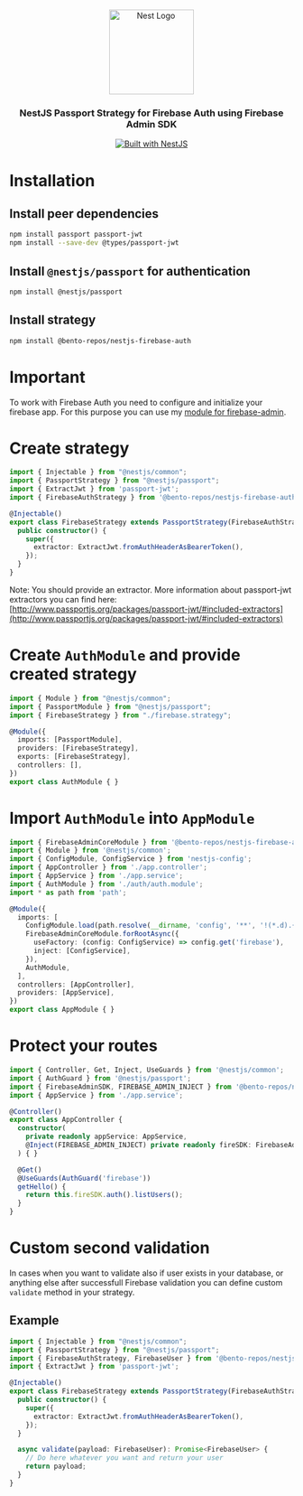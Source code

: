 #

<div align="center">
  <a href="http://nestjs.com/" target="_blank">
    <img src="https://nestjs.com/img/logo_text.svg" width="150" alt="Nest Logo" />
  </a>
</div>

<h3 align="center">NestJS Passport Strategy for Firebase Auth using Firebase Admin SDK</h3>

<div align="center">
  <a href="https://nestjs.com" target="_blank">
    <img src="https://img.shields.io/badge/built%20with-NestJs-red.svg" alt="Built with NestJS">
  </a>
</div>

# Installation

## Install peer dependencies

```bash
npm install passport passport-jwt
npm install --save-dev @types/passport-jwt
```

## Install `@nestjs/passport` for authentication

```bash
npm install @nestjs/passport
```

## Install strategy

```bash
npm install @bento-repos/nestjs-firebase-auth
```

# Important

To work with Firebase Auth you need to configure and initialize your firebase app. For this purpose you can use my [module for firebase-admin](https://github.com/tfarras/nestjs-firebase-admin).

# Create strategy

```typescript
import { Injectable } from "@nestjs/common";
import { PassportStrategy } from "@nestjs/passport";
import { ExtractJwt } from 'passport-jwt';
import { FirebaseAuthStrategy } from '@bento-repos/nestjs-firebase-auth';

@Injectable()
export class FirebaseStrategy extends PassportStrategy(FirebaseAuthStrategy, 'firebase') {
  public constructor() {
    super({
      extractor: ExtractJwt.fromAuthHeaderAsBearerToken(),
    });
  }
}
```

Note: You should provide an extractor. More information about passport-jwt extractors you can find here: [http://www.passportjs.org/packages/passport-jwt/#included-extractors](http://www.passportjs.org/packages/passport-jwt/#included-extractors)

# Create `AuthModule` and provide created strategy

```typescript
import { Module } from "@nestjs/common";
import { PassportModule } from "@nestjs/passport";
import { FirebaseStrategy } from "./firebase.strategy";

@Module({
  imports: [PassportModule],
  providers: [FirebaseStrategy],
  exports: [FirebaseStrategy],
  controllers: [],
})
export class AuthModule { }
```

# Import `AuthModule` into `AppModule`

```typescript
import { FirebaseAdminCoreModule } from '@bento-repos/nestjs-firebase-admin';
import { Module } from '@nestjs/common';
import { ConfigModule, ConfigService } from 'nestjs-config';
import { AppController } from './app.controller';
import { AppService } from './app.service';
import { AuthModule } from './auth/auth.module';
import * as path from 'path';

@Module({
  imports: [
    ConfigModule.load(path.resolve(__dirname, 'config', '**', '!(*.d).{ts,js}')),
    FirebaseAdminCoreModule.forRootAsync({
      useFactory: (config: ConfigService) => config.get('firebase'),
      inject: [ConfigService],
    }),
    AuthModule,
  ],
  controllers: [AppController],
  providers: [AppService],
})
export class AppModule { }

```

# Protect your routes

```typescript
import { Controller, Get, Inject, UseGuards } from '@nestjs/common';
import { AuthGuard } from '@nestjs/passport';
import { FirebaseAdminSDK, FIREBASE_ADMIN_INJECT } from '@bento-repos/nestjs-firebase-admin';
import { AppService } from './app.service';

@Controller()
export class AppController {
  constructor(
    private readonly appService: AppService,
    @Inject(FIREBASE_ADMIN_INJECT) private readonly fireSDK: FirebaseAdminSDK,
  ) { }

  @Get()
  @UseGuards(AuthGuard('firebase'))
  getHello() {
    return this.fireSDK.auth().listUsers();
  }
}

```

# Custom second validation

In cases when you want to validate also if user exists in your database, or anything else after successfull Firebase validation you can define custom `validate` method in your strategy.

## Example

```typescript
import { Injectable } from "@nestjs/common";
import { PassportStrategy } from "@nestjs/passport";
import { FirebaseAuthStrategy, FirebaseUser } from '@bento-repos/nestjs-firebase-auth';
import { ExtractJwt } from 'passport-jwt';

@Injectable()
export class FirebaseStrategy extends PassportStrategy(FirebaseAuthStrategy, 'firebase') {
  public constructor() {
    super({
      extractor: ExtractJwt.fromAuthHeaderAsBearerToken(),
    });
  }

  async validate(payload: FirebaseUser): Promise<FirebaseUser> {
    // Do here whatever you want and return your user
    return payload;
  }
}
```
